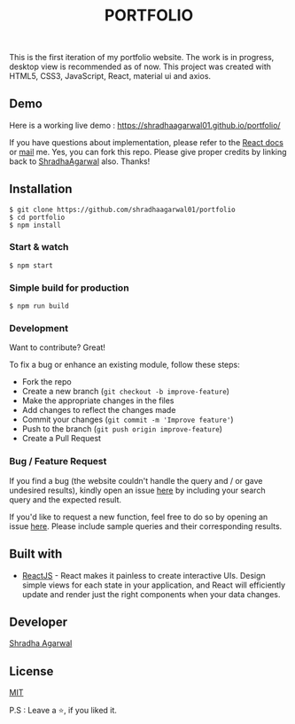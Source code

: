 <h1 align="center"> PORTFOLIO </h1> <br>

This is the first iteration of my portfolio website. The work is in progress, desktop view is recommended as of now.
This project was created with HTML5, CSS3, JavaScript, React, material ui and axios.
	
## Demo

Here is a working live demo : https://shradhaagarwal01.github.io/portfolio/

If you have questions about implementation, please refer to the [React docs](https://reactjs.org/docs/getting-started.html) or [mail](mailto:shradhaagarwal386@gmail.com) me.
Yes, you can fork this repo. Please give proper credits by linking back to [ShradhaAgarwal](https://github.com/shradhaagarwal01) also. Thanks!



## Installation

    $ git clone https://github.com/shradhaagarwal01/portfolio
    $ cd portfolio
    $ npm install

### Start & watch

    $ npm start

### Simple build for production

    $ npm run build

### Development

Want to contribute? Great!

To fix a bug or enhance an existing module, follow these steps:

- Fork the repo
- Create a new branch (`git checkout -b improve-feature`)
- Make the appropriate changes in the files
- Add changes to reflect the changes made
- Commit your changes (`git commit -m 'Improve feature'`)
- Push to the branch (`git push origin improve-feature`)
- Create a Pull Request

### Bug / Feature Request

If you find a bug (the website couldn't handle the query and / or gave undesired results), kindly open an issue [here](https://github.com/shradhaagarwal01/portfolio/issues/new) by including your search query and the expected result.

If you'd like to request a new function, feel free to do so by opening an issue [here](https://github.com/shradhaagarwal01/portfolio/issues/new). Please include sample queries and their corresponding results.

## Built with

- [ReactJS](https://reactjs.org/) - React makes it painless to create interactive UIs. Design simple views for each state in your application, and React will efficiently update and render just the right components when your data changes.

## Developer

[Shradha Agarwal](https://github.com/shradhaagarwal01)

## License
[MIT](https://github.com/shradhaagarwal01/portfolio/blob/master/LICENSE)

P.S : Leave a ⭐, if you liked it.

